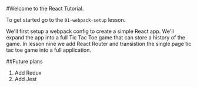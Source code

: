 #Welcome to the React Tutorial.

To get started go to the `01-webpack-setup` lesson.

We'll first setup a webpack config to create a simple React app.  We'll expand
the app into a full Tic Tac Toe game that can store a history of the game. In lesson
nine we add React Router and transistion the single page tic tac toe game into
a full application.

##Future plans
1. Add Redux
2. Add Jest
